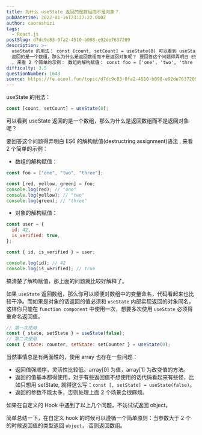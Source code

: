 ```yaml
---
title: 为什么 useState 返回的是数组而不是对象？
pubDatetime: 2022-01-16T23:27:22.000Z
author: caorushizi
tags:
  - React.js
postSlug: d7dc9c83-0fa2-4510-b098-e92de7637209
description: >-
  useState 的用法： const [count, setCount] = useState(0) 可以看到 useState
  返回的是一个数组，那么为什么是返回数组而不是返回对象呢？ 要回答这个问题得弄明白 ES6 的解构赋值(destructring assignment)语法
  , 来看 2 个简单的示例： 数组的解构赋值： const foo = ['one', 'two', 'thre
difficulty: 3.5
questionNumber: 1643
source: https://fe.ecool.fun/topic/d7dc9c83-0fa2-4510-b098-e92de7637209
---
```


useState 的用法：

```js
const [count, setCount] = useState(0);
```

可以看到 useState 返回的是一个数组，那么为什么是返回数组而不是返回对象呢？

要回答这个问题得弄明白 ES6 的解构赋值(destructring assignment)语法 , 来看 2 个简单的示例：

- 数组的解构赋值：

```js
const foo = ["one", "two", "three"];

const [red, yellow, green] = foo;
console.log(red); // "one"
console.log(yellow); // "two"
console.log(green); // "three"
```

- 对象的解构赋值：

```js
const user = {
  id: 42,
  is_verified: true,
};

const { id, is_verified } = user;

console.log(id); // 42
console.log(is_verified); // true
```

搞清楚了解构赋值，那上面的问题就比较好解释了。

如果 `useState` 返回数组，那么你可以顺便对数组中的变量命名，代码看起来也比较干净。而如果是对象的话返回的值必须和 `useState` 内部实现返回的对象同名，这样你只能在 `function component` 中使用一次，想要多次使用 `useState` 必须得重命名返回值。

```js
// 第一次使用
const { state, setState } = useState(false);
// 第二次使用
const { state: counter, setState: setCounter } = useState(0);
```

当然事情总是有两面性的，使用 array 也存在一些问题：

- 返回值强顺序，灵活性比较低。array[0] 为值，array[1] 为改变值的方法。
- 返回的值基本都得使用，对于有些返回值不想使用的话代码看起来有些怪，比如只想用 setState, 就得这么写：`const [, setState] = useState(false)`。
- 返回的参数不能太多，否则处理上面 2 个场景会很麻烦。

如果在自定义的 Hook 中遇到了以上几个问题，不妨试试返回 object。

简单总结一下，在自定义 hook 的时候可以遵循一个简单原则：当参数大于 2 个的时候返回值的类型返回 `object`， 否则返回数组。
